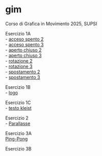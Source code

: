 # gim
Corso di Grafica in Movimento 2025, SUPSI 

Esercizio 1A  
	- [acceso spento 2](https://tuana-aktas.github.io/gim/esercizio_1A/acceso_spento_2.html)  
	- [acceso spento 3](https://tuana-aktas.github.io/gim/esercizio_1A/acceso_spento_3.html)   
	- [aperto chiuso 2](https://tuana-aktas.github.io/gim/esercizio_1A/aperto_chiuso_2.html)   
	- [aperto chiuso 3](https://tuana-aktas.github.io/gim/esercizio_1A/aperto_chiuso_3.html)   
	- [rotazione 2](https://tuana-aktas.github.io/gim/esercizio_1A/rotazione_2.html)   
	- [rotazione 3](https://tuana-aktas.github.io/gim/esercizio_1A/rotazione_3.html)   
	- [spostamento 2](https://tuana-aktas.github.io/gim/esercizio_1A/spostamento_2.html)    
	- [spostamento 3](https://tuana-aktas.github.io/gim/esercizio_1A/spostamento_3.html)

Esercizio 1B   
 	- [logo](https://tuana-aktas.github.io/gim/Esercizio_1B/index.html)   

Esercizio 1C   
	- [testo kleist](https://tuana-aktas.github.io/gim/Esercizio_1C/README.md)    


Esercizio 2   
        - [Parallasse](https://tuana-aktas.github.io/gim/Esercizio_2/img/index_animato.html)    


Esercizio 3A   
        [Ping-Pong]()     
	

	

Esercizio 3B   

  
 
 	






  
